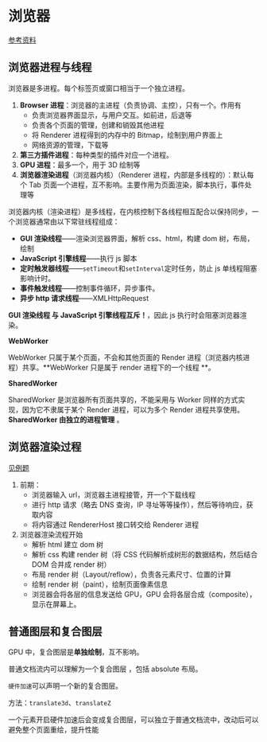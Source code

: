 # 浏览器

[参考资料](http://www.dailichun.com/2018/01/21/js_singlethread_eventloop.html)

## 浏览器进程与线程

浏览器是多进程。每个标签页或窗口相当于一个独立进程。

1.  **Browser 进程**：浏览器的主进程（负责协调、主控），只有一个。作用有
    - 负责浏览器界面显示，与用户交互。如前进，后退等
    - 负责各个页面的管理，创建和销毁其他进程
    - 将 Renderer 进程得到的内存中的 Bitmap，绘制到用户界面上
    - 网络资源的管理，下载等
2.  **第三方插件进程**：每种类型的插件对应一个进程。
3.  **GPU 进程**：最多一个，用于 3D 绘制等
4.  **浏览器渲染进程**（浏览器内核）（Renderer 进程，内部是多线程的）：默认每个 Tab 页面一个进程，互不影响。主要作用为页面渲染，脚本执行，事件处理等

浏览器内核（渲染进程）是多线程，在内核控制下各线程相互配合以保持同步，一个浏览器通常由以下常驻线程组成：

- **GUI 渲染线程**——渲染浏览器界面，解析 css、html，构建 dom 树，布局，绘制
- **JavaScript 引擎线程**——执行 js 脚本
- **定时触发器线程**——`setTimeout`和`setInterval`定时任务，防止 js 单线程阻塞影响计时。
- **事件触发线程**——控制事件循环，异步事件。
- **异步 http 请求线程**——XMLHttpRequest

**GUI 渲染线程 与 JavaScript 引擎线程互斥！**，因此 js 执行时会阻塞浏览器渲染。

**WebWorker**

WebWorker 只属于某个页面，不会和其他页面的 Render 进程（浏览器内核进程）共享。**WebWorker 只是属于 render 进程下的一个线程 **。

**SharedWorker**

SharedWorker 是浏览器所有页面共享的，不能采用与 Worker 同样的方式实现，因为它不隶属于某个 Render 进程，可以为多个 Render 进程共享使用。**SharedWorker 由独立的进程管理** 。

## 浏览器渲染过程

[见例题](./例题.md)

1.  前期：
    - 浏览器输入 url，浏览器主进程接管，开一个下载线程
    - 进行 http 请求（略去 DNS 查询，IP 寻址等等操作），然后等待响应，获取内容
    - 将内容通过 RendererHost 接口转交给 Renderer 进程
2.  浏览器渲染流程开始
    - 解析 html 建立 dom 树
    - 解析 css 构建 render 树（将 CSS 代码解析成树形的数据结构，然后结合 DOM 合并成 render 树）
    - 布局 render 树（Layout/reflow），负责各元素尺寸、位置的计算
    - 绘制 render 树（paint），绘制页面像素信息
    - 浏览器会将各层的信息发送给 GPU，GPU 会将各层合成（composite），显示在屏幕上。

## 普通图层和复合图层

GPU 中，复合图层是**单独绘制**，互不影响。

普通文档流内可以理解为一个复合图层 ，包括 absolute 布局。

`硬件加速`可以声明一个新的复合图层。

方法：`translate3d`、`translateZ`

一个元素开启硬件加速后会变成复合图层，可以独立于普通文档流中，改动后可以避免整个页面重绘，提升性能
